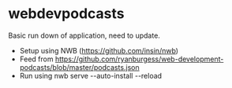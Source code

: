 # webdevpodcasts

Basic run down of application, need to update.

- Setup using NWB (https://github.com/insin/nwb)
- Feed from https://github.com/ryanburgess/web-development-podcasts/blob/master/podcasts.json
- Run using nwb serve --auto-install --reload
